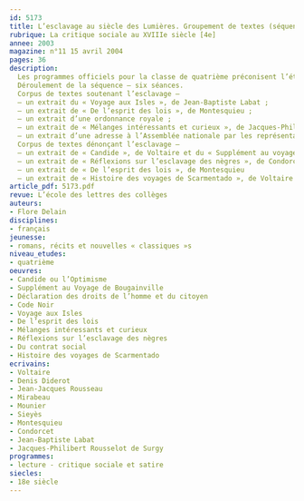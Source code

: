 ```yaml
---
id: 5173
title: L’esclavage au siècle des Lumières. Groupement de textes (séquence)
rubrique: La critique sociale au XVIIIe siècle [4e] 
annee: 2003
magazine: n°11 15 avril 2004
pages: 36
description: 
  Les programmes officiels pour la classe de quatrième préconisent l’étude des textes de satire ou de critique sociale du XVIIIe siècle. En partant du thème de l’esclavage, cette séquence conjugue l’étude et la pratique de l’argumentation et la découverte du XVIIIe siècle au programme d’histoire. Des textes littéraires mais aussi non littéraires sont utilisés afin que l’élève construise et déconstruise les arguments proposés et soit ainsi confronté à des prises de positions divergentes.
  Déroulement de la séquence – six séances.
  Corpus de textes soutenant l’esclavage – 
  – un extrait du « Voyage aux Isles », de Jean-Baptiste Labat ;
  – un extrait de « De l’esprit des lois », de Montesquieu ;
  – un extrait d’une ordonnance royale ;
  – un extrait de « Mélanges intéressants et curieux », de Jacques-Philibert Rousselot de Surgy ;
  – un extrait d’une adresse à l’Assemblée nationale par les représentants de la commune de Rouen
  Corpus de textes dénonçant l’esclavage – 
  – un extrait de « Candide », de Voltaire et du « Supplément au voyage de Bougainville », de Diderot
  – un extrait de « Réflexions sur l’esclavage des nègres », de Condorcet et du « Contrat social », de Rousseau
  – un extrait de « De l’esprit des lois », de Montesquieu
  – un extrait de « Histoire des voyages de Scarmentado », de Voltaire
article_pdf: 5173.pdf
revue: L’école des lettres des collèges
auteurs:
- Flore Delain
disciplines:
- français
jeunesse:
- romans, récits et nouvelles « classiques »s
niveau_etudes:
- quatrième
oeuvres:
- Candide ou l’Optimisme
- Supplément au Voyage de Bougainville
- Déclaration des droits de l’homme et du citoyen
- Code Noir
- Voyage aux Isles
- De l’esprit des lois
- Mélanges intéressants et curieux
- Réflexions sur l’esclavage des nègres
- Du contrat social
- Histoire des voyages de Scarmentado
ecrivains:
- Voltaire
- Denis Diderot
- Jean-Jacques Rousseau
- Mirabeau
- Mounier
- Sieyès
- Montesquieu
- Condorcet
- Jean-Baptiste Labat
- Jacques-Philibert Rousselot de Surgy
programmes:
- lecture - critique sociale et satire
siecles:
- 18e siècle
---
```

